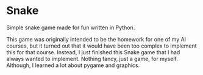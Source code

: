 # Snake
Simple snake game made for fun written in Python.

This game was originally intended to be the homework for one of my AI courses, but it turned out that it would have been too complex to implement this for that course. Instead, I just finished this Snake game that I had always wanted to implement. Nothing fancy, just a game, for myself. Although, I learned a lot about pygame and graphics.
